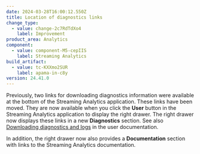 ```yaml
---
date: 2024-03-28T16:00:12.550Z
title: Location of diagnostics links
change_type:
  - value: change-2c7RdTdXo4
    label: Improvement
product_area: Analytics
component:
  - value: component-M5-cepIIS
    label: Streaming Analytics
build_artifact:
  - value: tc-KXXmo2SUR
    label: apama-in-c8y
version: 24.41.0
---
```

Previously, two links for downloading diagnostics information were available at the bottom of the Streaming Analytics application.
These links have been moved. They are now available when you click the **User** button in the Streaming Analytics application to display the right drawer.
The right drawer now displays these links in a new **Diagnostics** section. See also [Downloading diagnostics and logs](https://cumulocity.com/docs/streaming-analytics/troubleshooting/#diagnostics-download) in the user documentation.

In addition, the right drawer now also provides a **Documentation** section with links to the Streaming Analytics documentation.
